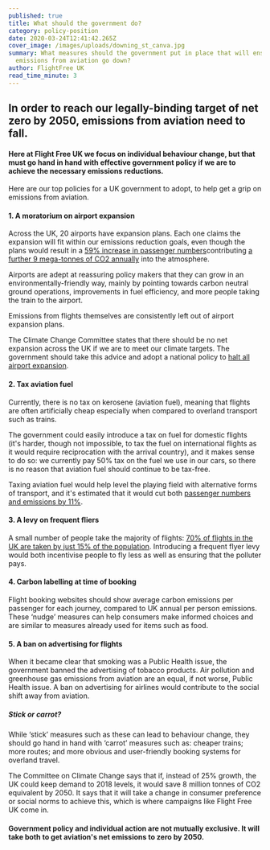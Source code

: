 ```yaml
---
published: true
title: What should the government do?
category: policy-position
date: 2020-03-24T12:41:42.265Z
cover_image: /images/uploads/downing_st_canva.jpg
summary: What measures should the government put in place that will ensure
  emissions from aviation go down?
author: FlightFree UK
read_time_minute: 3
---
```

## I﻿n order to reach our legally-binding target of net zero by 2050, emissions from aviation need to fall.

#### H﻿ere at Flight Free UK we focus on individual behaviour change, but that must go hand in hand with effective government policy if we are to achieve the necessary emissions reductions.

Here are our top policies for a UK government to adopt, to help get a grip on emissions from aviation.

#### 1. A moratorium on airport expansion

A﻿cross the UK, 20 airports have expansion plans. Each one claims the expansion will fit within our emissions reduction goals, even though the plans would result in a [59% increase in passenger numbers](https://www.carbonbrief.org/guest-post-planned-growth-of-uk-airports-not-consistent-with-net-zero-climate-goal/)c﻿ontributing [a further 9 mega-tonnes of CO2 annually](https://www.aef.org.uk/campaigns/challenging-airport-expansion/) into the atmosphere.

A﻿irports are adept at reassuring policy makers that they can grow in an environmentally-friendly way, mainly by pointing towards carbon neutral ground operations, improvements in fuel efficiency, and more people taking the train to the airport. 

E﻿missions from flights themselves are consistently left out of airport expansion plans.

T﻿he Climate Change Committee states that there should be no net expansion across the UK if we are to meet our climate targets. The government should take this advice and adopt a national policy to [halt all airport expansion](https://noairportexpansion.org/).

#### 2﻿. Tax aviation fuel

Currently, there is no tax on kerosene (aviation fuel), meaning that flights are often artificially cheap especially when compared to overland transport such as trains. 

T﻿he government could easily introduce a tax on fuel for domestic flights (it's harder, though not impossible, to tax the fuel on international flights as it would require reciprocation with the arrival country), and it makes sense to do so: we currently pay 50% tax on the fuel we use in our cars, so there is no reason that aviation fuel should continue to be tax-free.

T﻿axing aviation fuel would help level the playing field with alternative forms of transport, and it's estimated that it would cut both [passenger numbers and emissions by 11%](https://www.ft.com/content/1ce24798-733b-11e9-bbfb-5c68069fbd15).

#### 3. A levy on frequent fliers

A﻿ small number of people take the majority of flights: [70% of flights in the UK are taken by just 15% of the population](https://fullfact.org/economy/do-15-people-take-70-flights/). Introducing a frequent flyer levy would both incentivise people to fly less as well as ensuring that the polluter pays.

#### 4. Carbon labelling at time of booking

Flight booking websites should show average carbon emissions per passenger for each journey, compared to UK annual per person emissions. These ‘nudge’ measures can help consumers make informed choices and are similar to measures already used for items such as food.

#### 5. A ban on advertising for flights

When it became clear that smoking was a Public Health issue, the government banned the advertising of tobacco products. Air pollution and greenhouse gas emissions from aviation are an equal, if not worse, Public Health issue. A ban on advertising for airlines would contribute to the social shift away from aviation.

##### Stick or carrot?

While ‘stick’ measures such as these can lead to behaviour change, they should go hand in hand with ‘carrot’ measures such as: cheaper trains; more routes; and more obvious and user-friendly booking systems for overland travel.

The Committee on Climate Change says that if, instead of 25% growth, the UK could keep demand to 2018 levels, it would save 8 million tonnes of CO2 equivalent by 2050. It says that it will take a change in consumer preference or social norms to achieve this, which is where campaigns like Flight Free UK come in. 

#### Government policy and individual action are not mutually exclusive. It will take both to get aviation's net emissions to zero by 2050.